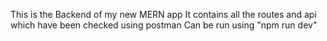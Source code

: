 This is the Backend of my new MERN app
It contains all the routes and api which have been checked using postman
Can be run using "npm run dev"
